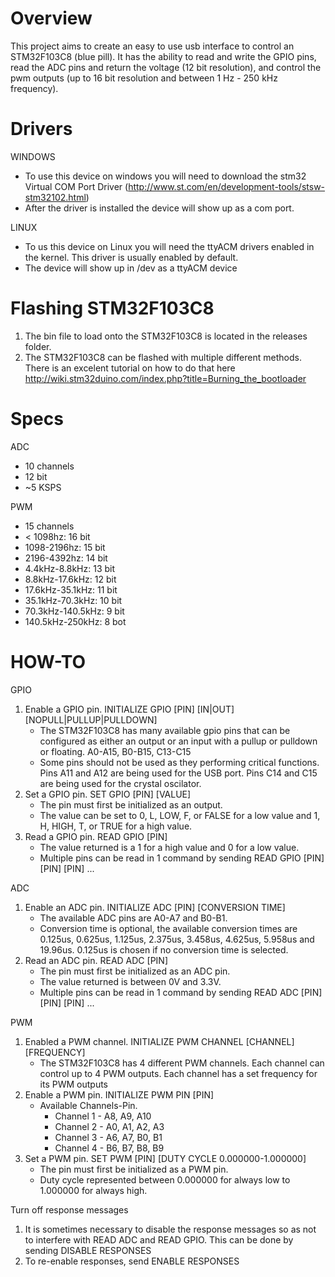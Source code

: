 # Overview

This project aims to create an easy to use usb interface to control an STM32F103C8 (blue pill). It has the ability to read and write the GPIO pins, read the ADC pins and return the voltage (12 bit resolution), and control the pwm outputs (up to 16 bit resolution and between 1 Hz - 250 kHz frequency).

# Drivers

WINDOWS
  * To use this device on windows you will need to download the stm32 Virtual COM Port Driver (http://www.st.com/en/development-tools/stsw-stm32102.html)
  * After the driver is installed the device will show up as a com port.
  
LINUX
  * To us this device on Linux you will need the ttyACM drivers enabled in the kernel. This driver is usually enabled by default.
  * The device will show up in /dev as a ttyACM device

# Flashing STM32F103C8

1. The bin file to load onto the STM32F103C8 is located in the releases folder.
2. The STM32F103C8 can be flashed with multiple different methods. There is an excelent tutorial on how to do that here http://wiki.stm32duino.com/index.php?title=Burning_the_bootloader

# Specs

ADC 
  * 10 channels
  * 12 bit
  * ~5 KSPS
  
PWM
  * 15 channels
  * < 1098hz: 16 bit
  * 1098-2196hz: 15 bit
  * 2196-4392hz: 14 bit
  * 4.4kHz-8.8kHz: 13 bit
  * 8.8kHz-17.6kHz: 12 bit
  * 17.6kHz-35.1kHz: 11 bit
  * 35.1kHz-70.3kHz: 10 bit
  * 70.3kHz-140.5kHz: 9 bit
  * 140.5kHz-250kHz: 8 bot

# HOW-TO

GPIO
  1. Enable a GPIO pin. INITIALIZE GPIO [PIN] [IN|OUT] [NOPULL|PULLUP|PULLDOWN]
      * The STM32F103C8 has many available gpio pins that can be configured as either an output or an input with a pullup or pulldown or floating. A0-A15, B0-B15, C13-C15
      * Some pins should not be used as they performing critical functions. Pins A11 and A12 are being used for the USB port. Pins C14 and C15 are being used for the crystal oscilator.
  2. Set a GPIO pin. SET GPIO [PIN] [VALUE]
      * The pin must first be initialized as an output.
      * The value can be set to 0, L, LOW, F, or FALSE for a low value and 1, H, HIGH, T, or TRUE for a high value.
  3. Read a GPIO pin. READ GPIO [PIN]
      * The value returned is a 1 for a high value and 0 for a low value.
      * Multiple pins can be read in 1 command by sending READ GPIO [PIN] [PIN] [PIN] ...

ADC
  1. Enable an ADC pin. INITIALIZE ADC [PIN] [CONVERSION TIME]
      * The available ADC pins are A0-A7 and B0-B1.
      * Conversion time is optional, the available conversion times are 0.125us, 0.625us, 1.125us, 2.375us, 3.458us, 4.625us, 5.958us and 19.96us. 0.125us is chosen if no conversion time is selected.
  2. Read an ADC pin. READ ADC [PIN]
      * The pin must first be initialized as an ADC pin.
      * The value returned is between 0V and 3.3V.
      * Multiple pins can be read in 1 command by sending READ ADC [PIN] [PIN] [PIN] ...
      
PWM
  1. Enabled a PWM channel. INITIALIZE PWM CHANNEL [CHANNEL] [FREQUENCY]
      * The STM32F103C8 has 4 different PWM channels. Each channel can control up to 4 PWM outputs. Each channel has a set frequency for its PWM outputs
  2. Enable a PWM pin. INITIALIZE PWM PIN [PIN]
      * Available Channels-Pin. 
          * Channel 1 - A8, A9, A10
          * Channel 2 - A0, A1, A2, A3
          * Channel 3 - A6, A7, B0, B1
          * Channel 4 - B6, B7, B8, B9
  3. Set a PWM pin. SET PWM [PIN] [DUTY CYCLE 0.000000-1.000000]
      * The pin must first be initialized as a PWM pin.
      * Duty cycle represented between 0.000000 for always low to 1.000000 for always high.
      
Turn off response messages
  1. It is sometimes necessary to disable the response messages so as not to interfere with READ ADC and READ GPIO. This can be done by sending DISABLE RESPONSES
  2. To re-enable responses, send ENABLE RESPONSES
